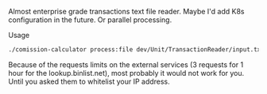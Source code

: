 Almost enterprise grade transactions text file reader. Maybe I'd add K8s configuration in the future.
Or parallel processing.

Usage 
```bash
./comission-calculator process:file dev/Unit/TransactionReader/input.txt
```

Because of the requests limits on the external services (3 requests for 1 hour for the lookup.binlist.net), most probably it would not work for you.
Until you asked them to whitelist your IP address.